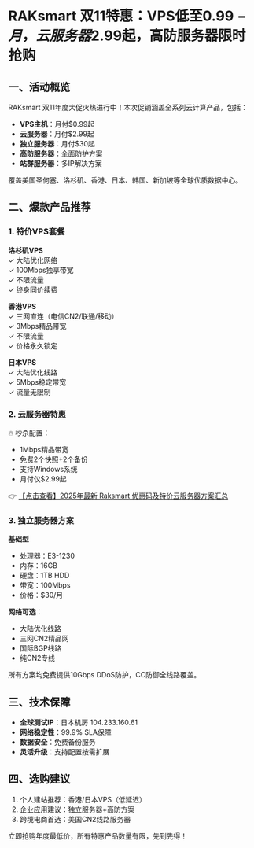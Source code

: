 # RAKsmart 双11特惠：VPS低至$0.99-月，云服务器$2.99起，高防服务器限时抢购

## 一、活动概览

RAKsmart 双11年度大促火热进行中！本次促销涵盖全系列云计算产品，包括：

- **VPS主机**：月付$0.99起
- **云服务器**：月付$2.99起
- **独立服务器**：月付$30起
- **高防服务器**：全面防护方案
- **站群服务器**：多IP解决方案

覆盖美国圣何塞、洛杉矶、香港、日本、韩国、新加坡等全球优质数据中心。

## 二、爆款产品推荐

### 1. 特价VPS套餐

**洛杉矶VPS**  
✓ 大陆优化网络  
✓ 100Mbps独享带宽  
✓ 不限流量  
✓ 终身同价续费  

**香港VPS**  
✓ 三网直连（电信CN2/联通/移动）  
✓ 3Mbps精品带宽  
✓ 不限流量  
✓ 价格永久锁定  

**日本VPS**  
✓ 大陆优化线路  
✓ 5Mbps稳定带宽  
✓ 流量无限制  

### 2. 云服务器特惠

🔥 秒杀配置：  
- 1Mbps精品带宽  
- 免费2个快照+2个备份  
- 支持Windows系统  
- 月付仅$2.99起  

👉 [【点击查看】2025年最新 Raksmart 优惠码及特价云服务器方案汇总](https://bit.ly/raksmart)

### 3. 独立服务器方案

**基础型**  
- 处理器：E3-1230  
- 内存：16GB  
- 硬盘：1TB HDD  
- 带宽：100Mbps  
- 价格：$30/月  

**网络可选**：  
- 大陆优化线路  
- 三网CN2精品网  
- 国际BGP线路  
- 纯CN2专线  

所有方案均免费提供10Gbps DDoS防护，CC防御全线路覆盖。

## 三、技术保障

- **全球测试IP**：日本机房 104.233.160.61
- **网络稳定性**：99.9% SLA保障
- **数据安全**：免费备份服务
- **灵活升级**：支持配置按需扩展

## 四、选购建议

1. 个人建站推荐：香港/日本VPS（低延迟）
2. 企业应用建议：独立服务器+高防方案
3. 跨境电商首选：美国CN2线路服务器

立即抢购年度最低价，所有特惠产品数量有限，先到先得！